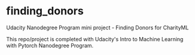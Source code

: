 # finding_donors
Udacity Nanodegree Program mini project - Finding Donors for CharityML

This repo/project is completed with Udacity's Intro to Machine Learning with Pytorch Nanodegree Program.

